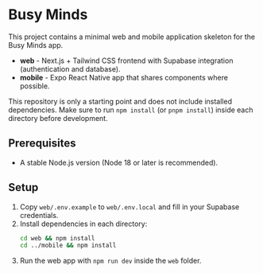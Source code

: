 # Busy Minds

This project contains a minimal web and mobile application skeleton for the Busy Minds app.

- **web** - Next.js + Tailwind CSS frontend with Supabase integration (authentication and database).
- **mobile** - Expo React Native app that shares components where possible.

This repository is only a starting point and does not include installed dependencies.
Make sure to run `npm install` (or `pnpm install`) inside each directory before development.

## Prerequisites

- A stable Node.js version (Node 18 or later is recommended).

## Setup

1. Copy `web/.env.example` to `web/.env.local` and fill in your Supabase credentials.
2. Install dependencies in each directory:
   ```bash
   cd web && npm install
   cd ../mobile && npm install
   ```
3. Run the web app with `npm run dev` inside the `web` folder.
